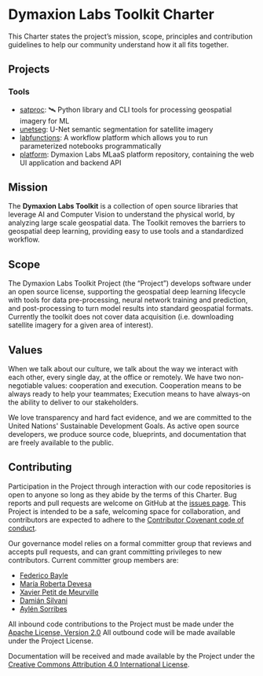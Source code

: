 # Dymaxion Labs Toolkit Charter

This Charter states the project’s mission, scope, principles and contribution guidelines to help our community understand how it all fits together. 

## Projects

### Tools

* [satproc](https://github.com/dymaxionlabs/satproc): :artificial_satellite: Python library and CLI tools for processing geospatial imagery for ML
* [unetseg](https://github.com/dymaxionlabs/unetseg): U-Net semantic segmentation for satellite imagery
* [labfunctions](https://github.com/labfunctions/labfunctions): A workflow platform which allows you to run parameterized notebooks programmatically
* [platform](https://github.com/dymaxionlabs/platform): Dymaxion Labs MLaaS platform repository, containing the web UI application and backend API

## Mission

The **Dymaxion Labs Toolkit** is a collection of open source libraries that leverage AI and Computer Vision to understand the physical world, by analyzing large scale geospatial data. The Toolkit removes the barriers to geospatial deep learning, providing easy to use tools and a standardized workflow.  

## Scope

The Dymaxion Labs Toolkit Project (the “Project”) develops software under an open source license, supporting the geospatial deep learning lifecycle with tools for data pre-processing, neural network training and prediction, and post-processing to turn model results into standard geospatial formats. Currently the toolkit does not cover data acquisition (i.e. downloading satellite imagery for a given area of interest). 

## Values

When we talk about our culture, we talk about the way we interact with each other, every single day, at the office or remotely. We have two non-negotiable values: cooperation and execution. Cooperation means to be always ready to help your teammates; Execution means to have always-on the ability to deliver to our stakeholders.

We love transparency and hard fact evidence, and we are committed to the United Nations' Sustainable Development Goals. As active open source developers, we produce source code, blueprints, and documentation that are freely available to the public.

## Contributing

Participation in the Project through interaction with our code repositories is open to anyone so long as they abide by the terms of this Charter. Bug reports and pull requests are welcome on GitHub at the [issues page](https://github.com/dymaxionlabs/toolkit/issues). This Project is intended to be a safe, welcoming space for collaboration, and contributors are expected to adhere to the [Contributor Covenant code of conduct](https://www.contributor-covenant.org/version/2/1/code_of_conduct/).

Our governance model relies on a formal committer group that reviews and accepts pull requests, and can grant committing privileges to new contributors. Current committer group members are:

* [Federico Bayle](https://github.com/fedebayle)
* [María Roberta Devesa](https://github.com/Ro-devesa)
* [Xavier Petit de Meurville](https://github.com/nuxion)
* [Damián Silvani](https://github.com/munshkr)
* [Aylén Sorribes](https://github.com/aylensorribes)

All inbound code contributions to the Project must be made under the [Apache License, Version 2.0](https://www.apache.org/licenses/LICENSE-2.0) 
All outbound code will be made available under the Project License.

Documentation will be received and made available by the Project under the [Creative Commons Attribution 4.0 International License](http://creativecommons.org/licenses/by/4.0/).
